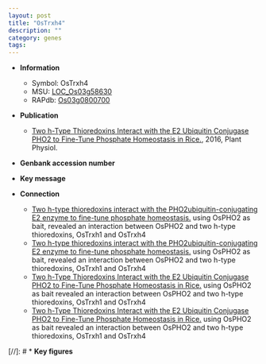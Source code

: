 ```yaml
---
layout: post
title: "OsTrxh4"
description: ""
category: genes
tags: 
---
```


* **Information**  
    + Symbol: OsTrxh4  
    + MSU: [LOC_Os03g58630](http://rice.plantbiology.msu.edu/cgi-bin/ORF_infopage.cgi?orf=LOC_Os03g58630)  
    + RAPdb: [Os03g0800700](http://rapdb.dna.affrc.go.jp/viewer/gbrowse_details/irgsp1?name=Os03g0800700)  

* **Publication**  
    + [Two h-Type Thioredoxins Interact with the E2 Ubiquitin Conjugase PHO2 to Fine-Tune Phosphate Homeostasis in Rice.](http://www.ncbi.nlm.nih.gov/pubmed?term=Two+h-Type+Thioredoxins+Interact+with+the+E2+Ubiquitin+Conjugase+PHO2+to+Fine-Tune+Phosphate+Homeostasis+in+Rice.%5BTitle%5D), 2016, Plant Physiol.

* **Genbank accession number**  

* **Key message**  

* **Connection**  
    + [Two h-type thioredoxins interact with the PHO2ubiquitin-conjugating E2 enzyme to fine-tune phosphate homeostasis.](Os,+rice) using OsPHO2 as bait, revealed an interaction between OsPHO2 and two h-type thioredoxins, OsTrxh1 and OsTrxh4
    + [Two h-type thioredoxins interact with the PHO2ubiquitin-conjugating E2 enzyme to fine-tune phosphate homeostasis.](Os,+rice) using OsPHO2 as bait, revealed an interaction between OsPHO2 and two h-type thioredoxins, OsTrxh1 and OsTrxh4
    + [Two h-Type Thioredoxins Interact with the E2 Ubiquitin Conjugase PHO2 to Fine-Tune Phosphate Homeostasis in Rice.](Oryza+sativa;+Os) using OsPHO2 as bait revealed an interaction between OsPHO2 and two h-type thioredoxins, OsTrxh1 and OsTrxh4
    + [Two h-Type Thioredoxins Interact with the E2 Ubiquitin Conjugase PHO2 to Fine-Tune Phosphate Homeostasis in Rice.](Oryza+sativa;+Os) using OsPHO2 as bait revealed an interaction between OsPHO2 and two h-type thioredoxins, OsTrxh1 and OsTrxh4

[//]: # * **Key figures**  



